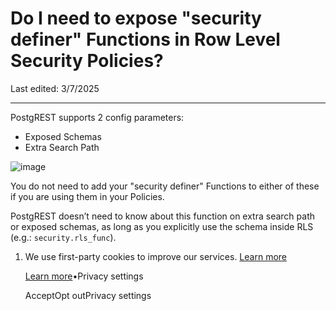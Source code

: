 # Do I need to expose "security definer" Functions in Row Level Security Policies?

Last edited: 3/7/2025

* * *

PostgREST supports 2 config parameters:

- Exposed Schemas
- Extra Search Path

![image](https://supabase.com/docs/img/troubleshooting/d756aeb0-515f-425d-b737-75a935935b73.png)

You do not need to add your "security definer" Functions to either of these if you are using them in your Policies.

PostgREST doesn’t need to know about this function on extra search path or exposed schemas, as long as you explicitly use the schema inside RLS (e.g.: `security.rls_func`).

1. We use first-party cookies to improve our services. [Learn more](https://supabase.com/privacy#8-cookies-and-similar-technologies-used-on-our-european-services)



   [Learn more](https://supabase.com/privacy#8-cookies-and-similar-technologies-used-on-our-european-services)•Privacy settings





   AcceptOpt outPrivacy settings